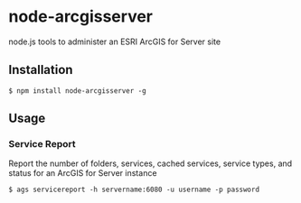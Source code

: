 node-arcgisserver
=================

node.js tools to administer an ESRI ArcGIS for Server site

## Installation

```
$ npm install node-arcgisserver -g
```

## Usage

### Service Report

Report the number of folders, services, cached services, service types, and status for an ArcGIS for Server instance

```
$ ags servicereport -h servername:6080 -u username -p password
```
